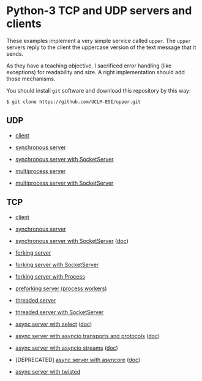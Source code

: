 Python-3 TCP and UDP servers and clients
========================================

These examples implement a very simple service called ``upper``. The ``upper`` servers
reply to the client the uppercase version of the text message that it sends.

As they have a teaching objective. I sacrificed error handling (like exceptions) for
readability and size. A right implementation should add those mechanisms.

You should install ``git`` software and download this repository by this way:

    $ git clone https://github.com/UCLM-ESI/upper.git


UDP
---

* [client][udp-client]
* [synchronous server][udp-server]
* [synchronous server with SocketServer][udp-SS]

* [multiprocess server][udp-fork]
* [multiprocess server with SocketServer][udp-SS-fork]


[udp-client]: https://raw.githubusercontent.com/UCLM-ESI/upper/master/UDP_client.py
[udp-server]: https://raw.githubusercontent.com/UCLM-ESI/upper/master/UDP_server.py
[udp-SS]:     https://raw.githubusercontent.com/UCLM-ESI/upper/master/UDP_SS.py

[udp-fork]:    https://raw.githubusercontent.com/UCLM-ESI/upper/master/UDP_fork.py
[udp-SS-fork]: https://raw.githubusercontent.com/UCLM-ESI/upper/master/UDP_SS_fork.py


TCP
---

* [client][tcp-client]
* [synchronous server][tcp-server]
* [synchronous server with SocketServer][tcp-SS] ([doc](https://docs.python.org/3/library/socketserver.html))

* [forking server][tcp-fork]
* [forking server with SocketServer][tcp-SS-fork]
* [forking server with Process][tcp-process]
* [preforking server (process workers)][tcp-worker]

* [threaded server][tcp-thread]
* [threaded server with SocketServer][tcp-SS-thread]

* [async server with select][tcp-select] ([doc](https://docs.python.org/3/library/select.html))
* [async server with asyncio transports and protocols][tcp-asyncio-protocol] ([doc](https://docs.python.org/3/library/asyncio-protocol.html))
* [async server with asyncio streams][tcp-asyncio-streams] ([doc](https://docs.python.org/3/library/asyncio-stream.html))
* [DEPRECATED] [async server with asyncore][tcp-asyncore] ([doc](https://docs.python.org/3/library/asyncore.html))
* [async server with twisted][tcp-twisted]


[tcp-client]: https://raw.githubusercontent.com/UCLM-ESI/upper/master/TCP_client.py
[tcp-server]: https://raw.githubusercontent.com/UCLM-ESI/upper/master/TCP_server.py
[tcp-SS]:     https://raw.githubusercontent.com/UCLM-ESI/upper/master/TCP_SS.py

[tcp-fork]:    https://raw.githubusercontent.com/UCLM-ESI/upper/master/TCP_fork.py
[tcp-SS-fork]: https://raw.githubusercontent.com/UCLM-ESI/upper/master/TCP_SS_fork.py
[tcp-process]: https://raw.githubusercontent.com/UCLM-ESI/upper/master/TCP_process.py
[tcp-worker]:  https://raw.githubusercontent.com/UCLM-ESI/upper/master/TCP_workers.py

[tcp-thread]:    https://raw.githubusercontent.com/UCLM-ESI/upper/master/TCP_thread.py
[tcp-SS-thread]: https://raw.githubusercontent.com/UCLM-ESI/upper/master/TCP_SS_thread.py

[tcp-select]:           https://raw.githubusercontent.com/UCLM-ESI/upper/master/TCP_select.py
[tcp-asyncio-protocol]: https://raw.githubusercontent.com/UCLM-ESI/upper/master/TCP_asyncio_protocol.py
[tcp-asyncio-streams]:  https://raw.githubusercontent.com/UCLM-ESI/upper/master/TCP_asyncio_streams.py 
[tcp-asyncore]:         https://raw.githubusercontent.com/UCLM-ESI/upper/master/TCP_asyncore.py
[tcp-twisted]:          https://raw.githubusercontent.com/UCLM-ESI/upper/master/TCP_twisted.py
